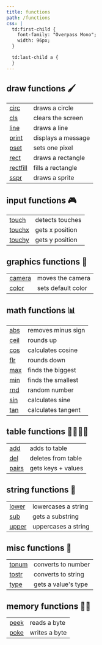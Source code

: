 ```yaml
---
title: functions
path: /functions
css: |
  td:first-child {
    font-family: "Overpass Mono";
    width: 96px;
  }

  td:last-child a {
  }
---
```


draw functions 🖌
-----------------

|            |                      |
|------------|----------------------|
| [circ]     | draws a circle       |
| [cls]      | clears the screen    |
| [line]     | draws a line         |
| [print]    | displays a message   |
| [pset]     | sets one pixel       |
| [rect]     | draws a rectangle    |
| [rectfill] | fills a rectangle    |
| [sspr]     | draws a sprite       |

[circ]: /functions/circ
[cls]: /functions/cls
[line]: /functions/line
[print]: /functions/print
[pset]: /functions/pset
[rect]: /functions/rect
[rectfill]: /functions/rectfill
[sspr]: /functions/sspr

input functions 🎮
------------------

|            |                      |
|------------|----------------------|
| [touch]    | detects touches      |
| [touchx]   | gets x position      |
| [touchy]   | gets y position      |

[touch]: /functions/touch
[touchx]: /functions/touchx
[touchy]: /functions/touchy

graphics functions 🎨
---------------------

|            |                      |
|------------|----------------------|
| [camera]   | moves the camera     |
| [color]    | sets default color   |

[camera]: /functions/camera
[color]: /functions/color

math functions 📊
-----------------

|            |                      |
|------------|----------------------|
| [abs]      | removes minus sign   |
| [ceil]     | rounds up            |
| [cos]      | calculates cosine    |
| [flr]      | rounds down          |
| [max]      | finds the biggest    |
| [min]      | finds the smallest   |
| [rnd]      | random number        |
| [sin]      | calculates sine      |
| [tan]      | calculates tangent   |

[abs]: /functions/abs
[ceil]: /functions/ceil
[cos]: /functions/cos
[flr]: /functions/flr
[max]: /functions/max
[min]: /functions/min
[rnd]: /functions/rnd
[sin]: /functions/sin
[tan]: /functions/tan

table functions 👩‍👩‍👧‍👧
------------------

|            |                      |
|------------|----------------------|
| [add]      | adds to table        |
| [del]      | deletes from table   |
| [pairs]    | gets keys + values   |

[add]: /functions/add
[del]: /functions/del
[pairs]: /functions/pairs

string functions 🧶
-------------------

|            |                      |
|------------|----------------------|
| [lower]    | lowercases a string  |
| [sub]      | gets a substring     |
| [upper]    | uppercases a string  |

[lower]: /functions/lower
[sub]: /functions/sub
[upper]: /functions/upper

misc functions 🧦
-----------------

|            |                      |
|------------|----------------------|
| [tonum]    | converts to number   |
| [tostr]    | converts to string   |
| [type]     | gets a value's type  |

[tonum]: /functions/tonum
[tostr]: /functions/tostr
[type]: /functions/type

memory functions 🧙‍♀️
--------------------

|            |                      |
|------------|----------------------|
| [peek]     | reads a byte         |
| [poke]     | writes a byte        |

[peek]: /functions/peek
[poke]: /functions/poke
